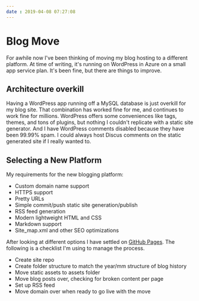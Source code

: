 ```yaml
---
date : 2019-04-08 07:27:08
---
```

# Blog Move

For awhile now I've been thinking of moving my blog hosting to a different platform. At time of writing, it's running on WordPress in Azure on a small app service plan. It's been fine, but there are things to improve.

## Architecture overkill

Having a WordPress app running off a MySQL database is just overkill for my blog site. That combination has worked fine for me, and continues to work fine for millions. WordPress offers some conveniences like tags, themes, and tons of plugins, but nothing I couldn't replicate with a static site generator. And I have WordPress comments disabled because they have been 99.99% spam. I could always host Discus comments on the static generated site if I really wanted to.

## Selecting a New Platform

My requirements for the new blogging platform:

- Custom domain name support
- HTTPS support
- Pretty URLs
- Simple commit/push static site generation/publish
- RSS feed generation
- Modern lightweight HTML and CSS
- Markdown support
- Site_map.xml and other SEO optimizations

After looking at different options I have settled on [GitHub Pages](https://pages.github.com/). The following is a checklist I'm using to manage the process.

- Create site repo
- Create folder structure to match the year/mm structure of blog history
- Move static assets to assets folder
- Move blog posts over, checking for broken content per page
- Set up RSS feed
- Move domain over when ready to go live with the move
